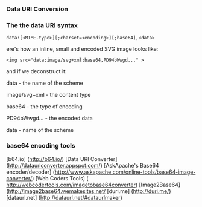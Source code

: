 ### Data URI Conversion

### The the data URI syntax
```
data:[<MIME-type>][;charset=<encoding>][;base64],<data>
```
ere's how an inline, small and encoded SVG image looks like:
```
<img src="data:image/svg+xml;base64,PD94bWwgd..." >
```

and if we deconstruct it:

data - the name of the scheme

image/svg+xml - the content type

base64 - the type of encoding

PD94bWwgd... - the encoded data

data - name of the scheme

### base64 encoding tools

[b64.io] (http://b64.io/)
[Data URI Converter] (http://datauriconverter.appspot.com/)
[AskApache's Base64 encoder/decoder] (http://www.askapache.com/online-tools/base64-image-converter/)
[Web Coders Tools] ( http://webcodertools.com/imagetobase64converter)
[Image2Base64] (http://image2base64.wemakesites.net/
[duri.me] (http://duri.me/)
[dataurl.net] (http://dataurl.net/#dataurlmaker)
